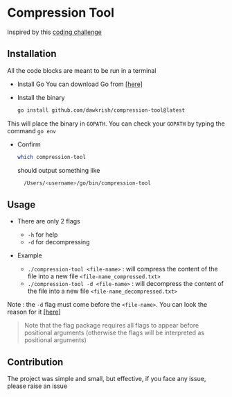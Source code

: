 # Compression Tool

Inspired by this [coding challenge](https://codingchallenges.fyi/challenges/challenge-huffman)

## Installation

All the code blocks are meant to be run in a terminal

* Install Go
You can download Go from [[here]](https://go.dev/dl/)

* Install the binary
  ```bash
  go install github.com/dawkrish/compression-tool@latest
  ```

This will place the binary in `GOPATH`. You can check your `GOPATH` by typing the command `go env`

* Confirm
  ```bash
  which compression-tool
  ```

  should output something like

  ```bash
    /Users/<username>/go/bin/compression-tool
  ```

## Usage

* There are only 2 flags
  * `-h` for help
  * `-d` for decompressing


* Example
  * `./compression-tool <file-name>` : will compress the content of the file into a new file `<file-name_compressed.txt>`
  * `./compression-tool -d <file-name>` : will decompress the content of the file into a new file `<file-name_decompressed.txt>`

Note : the `-d` flag must come before the `<file-name>`. You can look the reason for it [[here]](https://gobyexample.com/command-line-flags)
> Note that the flag package requires all flags to appear before positional arguments (otherwise the flags will be interpreted as positional arguments)


## Contribution
 The project was simple and small, but effective, if you face any issue, please raise an issue
 
